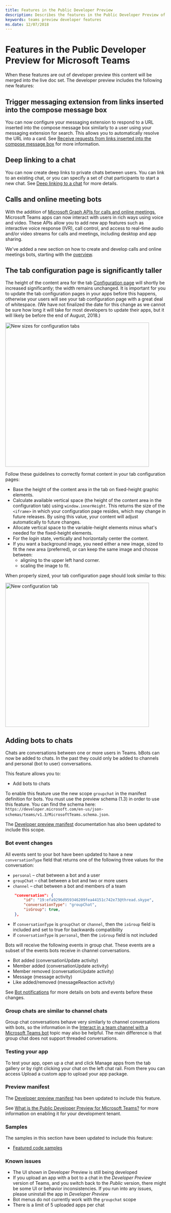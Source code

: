 ```yaml
---
title: Features in the Public Developer Preview
description: Describes the features in the Public Developer Preview of Microsoft Teams
keywords: teams preview developer features
ms.date: 12/07/2018
---
```

# Features in the Public Developer Preview for Microsoft Teams

When these features are out of developer preview this content will be merged into the live doc set.
The developer preview includes the following new features:

## Trigger messaging extension from links inserted into the compose message box

You can now configure your messaging extension to respond to a URL inserted into the compose message box similarly to a user using your messaging extension for search. This allows you to automatically resolve the URL into a card. See [Receive requests from links inserted into the compose message box](~/concepts/messaging-extensions/search-extensions.md#receive-requests-from-links-inserted-into-the-compose-message-box) for more information.

## Deep linking to a chat

You can now create deep links to private chats between users. You can link to an existing chat, or you can specify a set of chat participants to start a new chat. See [Deep linking to a chat](~/concepts/deep-links#deep-linking-to-a-chat) for more details.

## Calls and online meeting bots

With the addition of [Microsoft Graph APIs for calls and online meetings](https://developer.microsoft.com/en-us/graph/docs/api-reference/beta/resources/calls-api-overview), Microsoft Teams apps can now interact with users in rich ways using voice and video. These APIs allow you to add new app features such as interactive voice response (IVR), call control, and access to real-time audio and/or video streams for calls and meetings, including desktop and app sharing.

We've added a new section on how to create and develop calls and online meetings bots, starting with the [overview](~/concepts/calls-and-meetings/calls-meetings-bots-overview).

## The tab configuration page is significantly taller

The height of the content area for the tab [Configuration page](~/concepts/tabs/tabs-configuration) will shortly be increased significantly; the width remains unchanged. It is important for you to update the tab configuration pages in your apps before this happens, otherwise your users will see your tab configuration page with a great deal of whitespace. (We have not finalized the date for this change as we cannot be sure how long it will take for most developers to update their apps, but it will likely be before the end of August, 2018.) 

<img width="450px" title="New sizes for configuration tabs" src="~/assets/images/tabs/config-dialog-Contoso2.png" />

Follow these guidelines to correctly format content in your tab configuration pages:

* Base the height of the content area in the tab on fixed-height graphic elements.
* Calculate available vertical space (the height of the content area in the configuration tab) using `window.innerHeight`. This returns the size of the `<iframe>` in which your configuration page resides, which may change in future releases. By using this value, your content will adjust automatically to future changes.
* Allocate vertical space to the variable-height elements minus what's needed for the fixed-height elements.
* For the *login* state, vertically and horizontally center the content.
* If you want a background image, you need either a new image, sized to fit the new area (preferred), or can keep the same image and choose between:
  * aligning to the upper left hand corner.
  * scaling the image to fit.

When properly sized, your tab configuration page should look similar to this:

<img width="450px" title="New configuration tab" src="~/assets/images/tabs/config-dialog-Contoso.png" />

## Adding bots to chats

Chats are conversations between one or more users in Teams. bBots can now be added to chats. In the past they could only be added to channels and personal (bot to user) conversations.

This feature allows you to:

* Add bots to chats

To enable this feature use the new scope `groupchat` in the manifest definition for bots. You must use the preview schema (1.3) in order to use this feature. You can find the schema here: `https://developer.microsoft.com/en-us/json-schemas/teams/v1.3/MicrosoftTeams.schema.json`.

The [Developer preview manifest](~/resources/schema/manifest-schema-dev-preview) documentation has also been updated to include this scope.

### Bot event changes

All events sent to your bot have been updated to have a new `conversationType` field that returns one of the following three values for the conversation:

* `personal` – chat between a bot and a user
* `groupChat` – chat between a bot and two or more users
* `channel` – chat between a bot and members of a team

```json
    "conversation": {
        "id": "19:efa9296d959346209fea44151c742e73@thread.skype",
        "conversationType": "groupChat",
        "isGroup": true,
    },

```

* If `conversationType` is `groupChat` or `channel`, then the `isGroup` field is included and set to true for backwards compatibility
* if `conversationType` is `personal`, then the `isGroup` field is not included

Bots will receive the following events in group chat. These events are a subset of the events bots receive in channel conversations.

* Bot added (conversationUpdate activity)
* Member added (conversationUpdate activity)
* Member removed (conversationUpdate activity)
* Message (message activity)
* Like added/removed (messageReaction activity)

See [Bot notifications](~/concepts/bots/bots-notifications) for more details on bots and events before these changes.

### Group chats are similar to channel chats

Group chat conversations behave very similarly to channel conversations with bots, so the information in the [Interact in a team channel with a Microsoft Teams bot](~/concepts/bots/bot-conversations/bots-conv-channel) topic may also be helpful. The main difference is that group chat does not support threaded conversations.

### Testing your app

To test your app, open up a chat and click Manage apps from the tab gallery or by right clicking your chat on the left chat rail. From there you can access Upload a custom app to upload your app package.

### Preview manifest

The [Developer preview manifest](~/resources/schema/manifest-schema-dev-preview) has been updated to include this feature.

See [What is the Public Developer Preview for Microsoft Teams?](~/resources/general/developer-preview) for more information on enabling it for your development tenant.

### Samples

The samples in this section have been updated to include this feature:

* [Featured code samples](~/samples/code-samples#featured)

### Known issues

* The UI shown in Developer Preview is still being developed
* If you upload an app with a bot to a chat in the *Developer Preview* version of Teams, and you switch back to the *Public* version, there might be some UI or behavior inconsistencies. If you run into any issues, please uninstall the app in *Developer Preview*
* Bot menus do not currently work with the `groupchat` scope
* There is a limit of 5 uploaded apps per chat